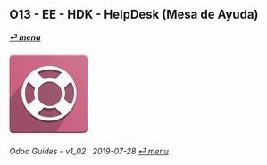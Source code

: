 ## O13 - EE - HDK - HelpDesk (Mesa de Ayuda)
#### [_&#x23CE; menu_](/en-uk/o13/ee/en-uk-o13-ee-guides_menu.md)  
### ![hdk](/doc/img/helpdesk.png)
	
###### Odoo Guides - v1_02 &nbsp; 2019-07-28  [_&#x23CE; menu_](/en-uk/o13/ee/en-uk-o13-ee-guides_menu.md)  
